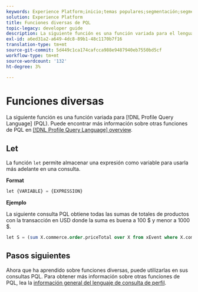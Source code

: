 ```yaml
---
keywords: Experience Platform;inicio;temas populares;segmentación;segmentación;servicio de segmentación;pql;PQL;lenguaje de consulta de perfil;funciones varias;misc;
solution: Experience Platform
title: Funciones diversas de PQL
topic-legacy: developer guide
description: La siguiente función es una función variada para el lenguaje de consulta de perfil (PQL).
exl-id: a6ed31a2-a649-4dc8-89b1-48c1170b7f16
translation-type: tm+mt
source-git-commit: 5d449c1ca174cafcca988e9487940eb7550bd5cf
workflow-type: tm+mt
source-wordcount: '132'
ht-degree: 3%

---
```


# Funciones diversas

La siguiente función es una función variada para [!DNL Profile Query Language] (PQL). Puede encontrar más información sobre otras funciones de PQL en [[!DNL Profile Query Language] overview](./overview.md).

## Let

La función `let` permite almacenar una expresión como variable para usarla más adelante en una consulta.

**Format**

```sql
let {VARIABLE} = {EXPRESSION}
```

**Ejemplo**

La siguiente consulta PQL obtiene todas las sumas de totales de productos con la transacción en USD donde la suma es buena a 100 $ y menor a 1000 $.

```sql
let S = (sum X.commerce.order.priceTotal over X from xEvent where X.commerce.order.currencyCode = "USD") in (S > 100 and S < 1000)
```

## Pasos siguientes

Ahora que ha aprendido sobre funciones diversas, puede utilizarlas en sus consultas PQL. Para obtener más información sobre otras funciones de PQL, lea la [información general del lenguaje de consulta de perfil](./overview.md).
